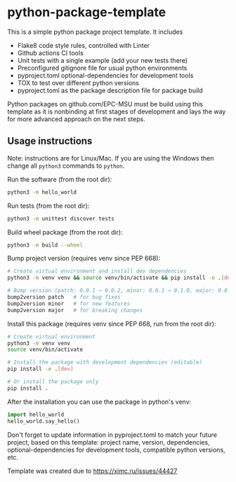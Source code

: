 # python-package-template

This is a simple python package project template. It includes
* Flake8 code style rules, controlled with Linter
* Github actions CI tools
* Unit tests with a single example (add your new tests there)
* Preconfigured gitignore file for usual python environments
* pyproject.toml optional-dependencies for development tools
* TOX to test over different python versions
* pyproject.toml as the package description file for package build

Python packages on github.com/EPC-MSU must be build using this template as it is nonbinding at first stages of development and lays the way for more advanced approach on the next steps.

## Usage instructions

Note: instructions are for Linux/Mac. If you are using the Windows then change all ```python3``` commands to ```python```.

Run the software (from the root dir):
```bash
python3 -m hello_world
```
Run tests (from the root dir):
```bash
python3 -m unittest discover tests
```
Build wheel package (from the root dir):
```bash
python3 -m build --wheel
```
Bump project version (requires venv since PEP 668):
```bash
# Create virtual environment and install dev dependencies
python3 -m venv venv && source venv/bin/activate && pip install -e .[dev]

# Bump version (patch: 0.0.1 → 0.0.2, minor: 0.0.1 → 0.1.0, major: 0.0.1 → 1.0.0)
bump2version patch   # for bug fixes
bump2version minor   # for new features  
bump2version major   # for breaking changes
```
Install this package (requires venv since PEP 668, run from the root dir):
```bash
# Create virtual environment
python3 -m venv venv
source venv/bin/activate

# Install the package with development dependencies (editable)
pip install -e .[dev]

# Or install the package only
pip install .
```
After the installation you can use the package in python's venv:
```python
import hello_world
hello_world.say_hello()
```

Don't forget to update information in pyproject.toml to match your future project, based on this template: project name, version, dependencies, optional-dependencies for development tools, compatible python versions, etc.

Template was created due to https://ximc.ru/issues/44427
